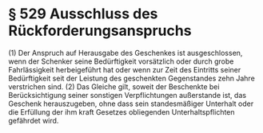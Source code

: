 # § 529 Ausschluss des Rückforderungsanspruchs
(1) Der Anspruch auf Herausgabe des Geschenkes ist ausgeschlossen, wenn der Schenker seine Bedürftigkeit vorsätzlich oder durch grobe Fahrlässigkeit herbeigeführt hat oder wenn zur Zeit des Eintritts seiner Bedürftigkeit seit der Leistung des geschenkten Gegenstandes zehn Jahre verstrichen sind.
(2) Das Gleiche gilt, soweit der Beschenkte bei Berücksichtigung seiner sonstigen Verpflichtungen außerstande ist, das Geschenk herauszugeben, ohne dass sein standesmäßiger Unterhalt oder die Erfüllung der ihm kraft Gesetzes obliegenden Unterhaltspflichten gefährdet wird.